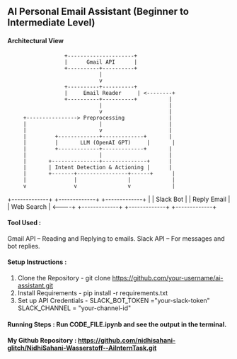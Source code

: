 ## AI Personal Email Assistant (Beginner to Intermediate Level)

#### Architectural View

                      +---------------------+
                      |      Gmail API      |
                      +----------+----------+
                                 |
                                 v
                      +----------+----------+
                      |     Email Reader     | <--------+
                      +----------+----------+          |
                                 |                     |
                                 v                     |
         +----------------> Preprocessing              |
         |                       |                     |
         |                       v                     |
         |         +-------------+-------------+       |
         |         |       LLM (OpenAI GPT)     |       |
         |         +-------------+-------------+       |
         |                       |                     |
         |       +---------------+--------------+      |
         |       | Intent Detection & Actioning |      |
         |       +-------+----------------+------+      |
         |               |                |             |
         v               v                v             |
   +-------------+ +-------------+ +-------------+      |
   | Slack Bot   | | Reply Email | | Web Search  | <----+
   +-------------+ +-------------+ +-------------+

#### Tool Used :
Gmail API – Reading and Replying to emails.
Slack API – For messages and bot replies.

#### Setup Instructions :
1. Clone the Repository - git clone https://github.com/your-username/ai-assistant.git
2. Install Requirements -  pip install -r requirements.txt
3. Set up API Credentials - SLACK_BOT_TOKEN ="your-slack-token"
                            SLACK_CHANNEL = "your-channel-id"

#### Running Steps : Run CODE_FILE.ipynb and see the output in the terminal.

#### My Github Repository :   https://github.com/nidhisahani-glitch/NidhiSahani-Wasserstoff--AiInternTask.git

